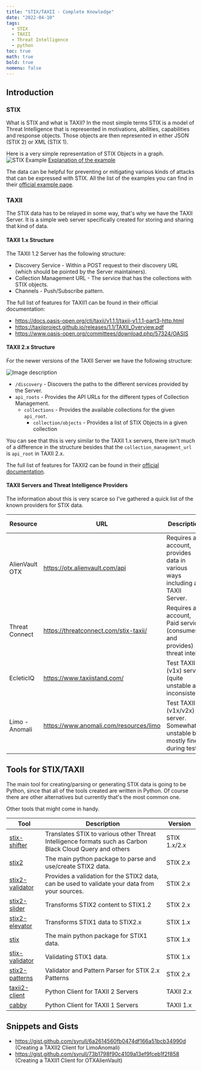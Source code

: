 ```yaml
---
title: "STIX/TAXII - Complete Knowledge"
date: "2022-04-10"
tags:
  - STIX
  - TAXII
  - Threat Intelligence
  - python
toc: true
math: true
bold: true
nomenu: false
---
```


## Introduction 

### STIX
What is STIX and what is TAXII? In the most simple terms STIX is a model of Threat Intelligence that is represented in motivations, abilities, capabilities and response objects. Those objects are then represented in either JSON (STIX 2) or XML (STIX 1).

Here is a very simple representation of STIX Objects in a graph.
![STIX Example](https://dev-to-uploads.s3.amazonaws.com/uploads/articles/bsuw7lnfzefu81oft2fq.png)
[Explanation of the example](https://oasis-open.github.io/cti-documentation/examples/sighting-of-an-indicator)
 
The data can be helpful for preventing or mitigating various kinds of attacks that can be expressed with STIX. All the list of the examples you can find in their [official example page](https://oasis-open.github.io/cti-documentation/stix/examples).

### TAXII

The STIX data has to be relayed in some way, that's why we have the TAXII Server. It is a simple web server specifically created for storing and sharing that kind of data.

#### TAXII 1.x Structure

The TAXII 1.2 Server has the following structure:

- Discovery Service - Within a POST request to their discovery URL (which should be pointed by the Server maintainers).
- Collection Management URL - The service that has the collections with STIX objects.
- Channels - Push/Subscribe pattern.

The full list of features for TAXII1 can be found in their official documentation:
- https://docs.oasis-open.org/cti/taxii/v1.1.1/taxii-v1.1.1-part3-http.html
- https://taxiiproject.github.io/releases/1.1/TAXII_Overview.pdf
- https://www.oasis-open.org/committees/download.php/57324/OASIS

#### TAXII 2.x Structure

For the newer versions of the TAXII Server we have the following structure:

![Image description](https://dev-to-uploads.s3.amazonaws.com/uploads/articles/2my74ivbmrhswj1nd83b.png) 

- `/discovery` - Discovers the paths to the different services provided by the Server.
- `api_roots` - Provides the API URLs for the different types of Collection Management.
    - `collections` - Provides the available collections for the given `api_root`.
        - `collection/objects` - Provides a list of STIX Objects in a given collection

You can see that this is very similar to the TAXII 1.x servers, there isn't much of a difference in the structure besides that the `collection_management_url` is `api_root` in TAXII 2.x. 

The full list of features for TAXII2 can be found in their [official documentation](https://docs.oasis-open.org/cti/taxii/v2.1/csprd01/taxii-v2.1-csprd01.html).

#### TAXII Servers and Threat Intelligence Providers

The information about this is very scarce so I've gathered a quick list of the known providers for STIX data.

|Resource|URL|Description|Data Type|
|--- |--- |--- |--- |
|AlienVault OTX |https://otx.alienvault.com/api| Requires an account, provides data in various ways including a TAXII Server.             |STIX 1.x|
| Threat Connect | https://threatconnect.com/stix-taxii/                                                            | Requires an account, Paid service, (consumes and provides) threat intel. | STIX 1.x/2.x   |
| EcleticIQ | https://www.taxiistand.com/                                                                      | Test TAXII (v1x) server. (quite unstable and inconsistent)                               | STIX 1.x |
| Limo - Anomali | https://www.anomali.com/resources/limo                                                           | Test TAXII (v1x/v2x) server. Somewhat unstable but mostly fine during tests.| STIX 1.x/2.x|

## Tools for STIX/TAXII

The main tool for creating/parsing or generating STIX data is going to be Python, since that all of the tools created are written in Python. Of course there are other alternatives but currently that's the most common one. 

Other tools that might come in handy.

|Tool   |Description  	|Version 	|
|---	|---	        |---	        |
|[stix-shifter](https://github.com/opencybersecurityalliance/stix-shifter)| Translates STIX to various other Threat Intelligence formats such as Carbon Black Cloud Query and others| STIX 1.x/2.x |
|[stix2](https://github.com/oasis-open/cti-python-stix2) | The main python package to parse and use/create STIX2 data.|STIX 2.x| 
|[stix2-validator](https://github.com/oasis-open/cti-stix-validator)| Provides a validation for the STIX2 data, can be used to validate your data from your sources.| STIX 2.x |
|[stix2-slider](https://github.com/oasis-open/cti-stix-slider)| Transforms STIX2 content to STIX1.2| STIX 2.x |
|[stix2-elevator](https://github.com/oasis-open/cti-stix-elevator)| Transforms STIX1 data to STIX2.x| STIX 1.x |
|[stix](https://github.com/STIXProject/python-stix)| The main python package for STIX1 data.| STIX 1.x |
|[stix-validator](https://github.com/STIXProject/stix-validator)| Validating STIX1 data.| STIX 1.x |
|[stix2-patterns](https://github.com/oasis-open/cti-pattern-validator)| Validator and Pattern Parser for STIX 2.x Patterns| STIX 2.x|
|[taxii2-client](https://github.com/oasis-open/cti-taxii-client/)| Python Client for TAXII 2 Servers | TAXII 2.x |
|[cabby](https://github.com/EclecticIQ/cabby/)| Python Client for TAXII 1 Servers| TAXII 1.x|


## Snippets and Gists 

- https://gist.github.com/syrull/6a2614560fb0474df166a51bcb34990d (Creating a TAXII2 Client for LimoAnomali) 
- https://gist.github.com/syrull/73b1798f90c4109a13ef9fceb1f2f858 (Creating a TAXII1 Client for OTXAlienVault)
